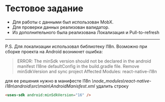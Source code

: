 # Тестовое задание

*	Для работы с данными был использован MobX.
*	Для проверки данных реализован валидатор.
*	Из дополнительного была реализована Локализация и Pull-to-refresh
---
P.S. Для локализации использовал библиотеку I18n. Возможно при сборке проекта на Android возникнет ошибка:
> ERROR: The minSdk version should not be declared in the android manifest I18ne defaultConfig in the build.gradle file. 
> Remove minSdkVersion and sync project Affected Modules: react-native-i18n

для ее решения нужно в манифесте I18n
_\node_modules\react-native-i18n\android\src\main\AndroidManisfest.xml_ удалить строку 
```html
<uses-sdk android:minSdkVersion="16" />
```


